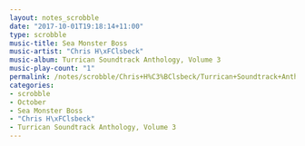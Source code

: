 ```yaml
---
layout: notes_scrobble
date: "2017-10-01T19:18:14+11:00"
type: scrobble
music-title: Sea Monster Boss
music-artist: "Chris H\xFClsbeck"
music-album: Turrican Soundtrack Anthology, Volume 3
music-play-count: "1"
permalink: /notes/scrobble/Chris+H%C3%BClsbeck/Turrican+Soundtrack+Anthology%2C+Volume+3/17b3902956cfaa886b43c3fec7205fe33b001bc6.html
categories:
- scrobble
- October
- Sea Monster Boss
- "Chris H\xFClsbeck"
- Turrican Soundtrack Anthology, Volume 3
---
```

